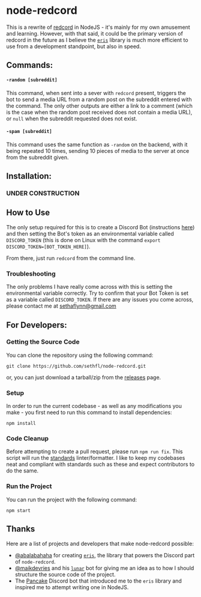 # node-redcord

This is a rewrite of [redcord](https://github.com/sethfl/redcord) in NodeJS - it's mainly for my own amusement and learning. However, with that said, it could be the primary version of redcord in the future as I believe the [`eris`](https://github.com/abalabahaha/eris) library is much more efficient to use from a development standpoint, but also in speed.

## Commands:

#### `-random [subreddit]`
This command, when sent into a sever with `redcord` present, triggers the bot to send a media URL from a random post on the subreddit entered with the command. The only other outputs are either a link to a comment (which is the case when the random post received does not contain a media URL), or `null` when the subreddit requested does not exist.

#### `-spam [subreddit]`
This command uses the same function as `-random` on the backend, with it being repeated 10 times, sending 10 pieces of media to the server at once from the subreddit given.

## Installation:

### **UNDER CONSTRUCTION**

## How to Use

The only setup required for this is to create a Discord Bot (instructions [here](https://discordpy.readthedocs.io/en/latest/discord.html)) and then setting the Bot's token as an environmental variable called `DISCORD_TOKEN` (this is done on Linux with the command `export DISCORD_TOKEN=[BOT_TOKEN_HERE]`).

From there, just run `redcord` from the command line.

### Troubleshooting

The only problems I have really come across with this is setting the environmental variable correctly. Try to confirm that your Bot Token is set as a variable called `DISCORD_TOKEN`. If there are any issues you come across, please contact me at sethaflynn@gmail.com

## For Developers:

### Getting the Source Code
You can clone the repository using the following command:

`git clone https://github.com/sethfl/node-redcord.git`

or, you can just download a tarball/zip from the [releases](https://github.com/sethfl/node-redcord/releases) page. 

### Setup
In order to run the current codebase - as well as any modifications you make - you first need to run this command to install dependencies:

`npm install`

### Code Cleanup
Before attempting to create a pull request, please run `npm run fix`. This script will run the [standards](https://standardjs.com/) linter/formatter. I like to keep my codebases neat and compliant with standards such as these and expect contributors to do the same.

### Run the Project
You can run the project with the following command:

`npm start`

## Thanks
Here are a list of projects and developers that make node-redcord possible:

* [@abalabahaha](https://github.com/abalabahaha) for creating [`eris`](https://github.com/abalabahaha/eris), the library that powers the Discord part of `node-redcord`.
* [@maikdevries](https://github.com/maikdevries) and his [`lunar`](https://github.com/maikdevries/Lunar) bot for giving me an idea as to how I should structure the source code of the project.
* The [Pancake](https://pancake.gg/) Discord bot that introduced me to the `eris` library and inspired me to attempt writing one in NodeJS.
